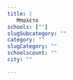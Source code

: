 ```yaml
---
title: |
   Μπαλέτο
schools: [""]
slugSubcategory: ""
category: ""
slugCategory: ""
schoolscount: ""
city: ""

---
```


